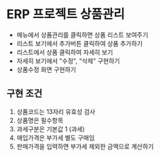 # ERP 프로젝트 상품관리

- 메뉴에서 상품관리를 클릭하면 상품 리스트 보여주기
- 리스트 보기에서 추가버튼 클릭하여 상품 추가하기
- 리스트에서 상품 클릭하여 자세히 보기
- 자세히 보기에서 "수정", "삭제" 구현하기
- 상품수정 화면 구현하기

## 구현 조건

1. 상품코드는 13자리 유효성 검사
2. 상품명은 필수항목
3. 과세구분은 기본값 1 (과세)
4. 매입가격은 부가세 별도 구매임
5. 판매가격을 입력하면 부가세 제외한 금액으로 계산하기
